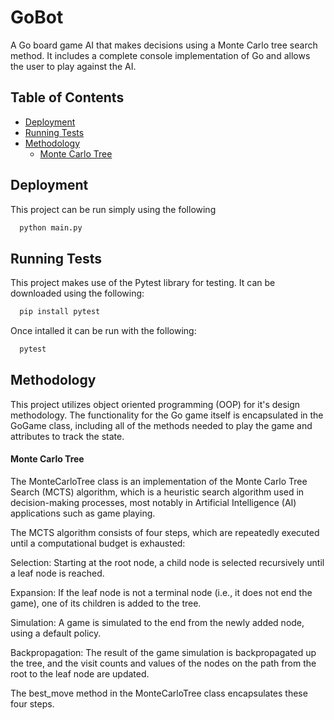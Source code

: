 
# GoBot

A Go board game AI that makes decisions using a Monte Carlo tree search method. It includes a complete console implementation of Go and allows the user to play against the AI.


## Table of Contents

- [Deployment](#deployment)
- [Running Tests](#running-tests)
- [Methodology](#methodology)
  - [Monte Carlo Tree](#monte-carlo-tree)
## Deployment

This project can be run simply using the following

```bash
  python main.py
```


## Running Tests

This project makes use of the Pytest library for testing. It can be downloaded using the following:

```bash
  pip install pytest
```

Once intalled it can be run with the following:
```bash
  pytest
```

## Methodology

This project utilizes object oriented programming (OOP) for it's design methodology. The functionality for the Go game itself is encapsulated in the GoGame class, including all of the methods needed to play the game and attributes to track the state.

#### Monte Carlo Tree

The MonteCarloTree class is an implementation of the Monte Carlo Tree Search (MCTS) algorithm, which is a heuristic search algorithm used in decision-making processes, most notably in Artificial Intelligence (AI) applications such as game playing.

The MCTS algorithm consists of four steps, which are repeatedly executed until a computational budget is exhausted:

Selection: Starting at the root node, a child node is selected recursively until a leaf node is reached.

Expansion: If the leaf node is not a terminal node (i.e., it does not end the game), one of its children is added to the tree.

Simulation: A game is simulated to the end from the newly added node, using a default policy.

Backpropagation: The result of the game simulation is backpropagated up the tree, and the visit counts and values of the nodes on the path from the root to the leaf node are updated.

The best_move method in the MonteCarloTree class encapsulates these four steps.